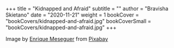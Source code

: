 +++
title = "Kidnapped and Afraid"
subtitle = ""
author = "Bravisha Skietano"
date = "2020-11-21"
weight = 1
bookCover = "bookCovers/kidnapped-and-afraid.jpg"
bookCoverSmall = "bookCovers/kidnapped-and-afraid.jpg"
+++

Image by <a href="https://pixabay.com/users/darksouls1-2189876/?utm_source=link-attribution&amp;utm_medium=referral&amp;utm_campaign=image&amp;utm_content=4182841">Enrique Meseguer</a> from <a href="https://pixabay.com/?utm_source=link-attribution&amp;utm_medium=referral&amp;utm_campaign=image&amp;utm_content=4182841">Pixabay</a>